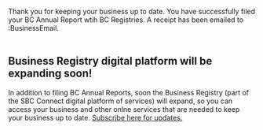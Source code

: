 Thank you for keeping your business up to date. You have successfully filed your BC Annual Report wtih BC Registries. A receipt has been emailed to :BusinessEmail. <br><br>

## Business Registry digital platform will be expanding soon!
In addition to filing BC Annual Reports, soon the Business Registry (part of the SBC Connect digital platform of services) will expand, so you can access your business and other onlne services that are needed to keep your business up to date. [Subscribe here for updates.](https://www2.gov.bc.ca/gov/content/employment-business/business/managing-a-business/permits-licences/news-updates/modernization)




